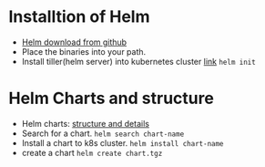 # Installtion of Helm
+ [Helm download from github](https://github.com/kubernetes/helm/releases)
+ Place the binaries into your path.
+ Install tiller(helm server) into kubernetes cluster [link](https://docs.helm.sh/using_helm/#installing-helm)
``helm init``

# Helm Charts and structure
+ Helm charts: [structure and details](https://github.com/kubernetes/helm/blob/master/docs/charts.md)
+ Search for a chart.
``helm search chart-name``
+ Install a chart to k8s cluster.
``helm install chart-name``
+ create a chart
``helm create chart.tgz``